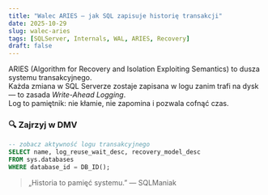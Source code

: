```yaml
---
title: "Walec ARIES – jak SQL zapisuje historię transakcji"
date: 2025-10-29
slug: walec-aries
tags: [SQLServer, Internals, WAL, ARIES, Recovery]
draft: false
---
```


ARIES (Algorithm for Recovery and Isolation Exploiting Semantics) to dusza systemu transakcyjnego.  
Każda zmiana w SQL Serverze zostaje zapisana w logu zanim trafi na dysk — to zasada *Write-Ahead Logging*.  
Log to pamiętnik: nie kłamie, nie zapomina i pozwala cofnąć czas.

### 🔍 Zajrzyj w DMV
```sql
-- zobacz aktywność logu transakcyjnego
SELECT name, log_reuse_wait_desc, recovery_model_desc
FROM sys.databases
WHERE database_id = DB_ID();
```

> „Historia to pamięć systemu.” — SQLManiak
